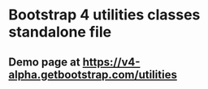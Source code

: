 # Bootstrap 4 utilities classes standalone file

## Demo page at https://v4-alpha.getbootstrap.com/utilities
